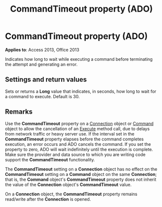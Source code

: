﻿---
title: CommandTimeout property (ADO)
TOCTitle: CommandTimeout property (ADO)
ms:assetid: a0b6209c-9feb-08ae-002a-15d1d20734a8
ms:mtpsurl: https://msdn.microsoft.com/library/JJ249739(v=office.15)
ms:contentKeyID: 48546714
ms.date: 09/18/2015
mtps_version: v=office.15
f1_keywords:
- ado210.chm1231124
f1_categories:
- Office.Version=v15
---

# CommandTimeout property (ADO)


**Applies to**: Access 2013, Office 2013

Indicates how long to wait while executing a command before terminating the attempt and generating an error.

## Settings and return values

Sets or returns a **Long** value that indicates, in seconds, how long to wait for a command to execute. Default is 30.

## Remarks

Use the **CommandTimeout** property on a [Connection](connection-object-ado.md) object or [Command](command-object-ado.md) object to allow the cancellation of an [Execute](https://docs.microsoft.com/office/vba/access/concepts/miscellaneous/execute-method-ado-command) method call, due to delays from network traffic or heavy server use. If the interval set in the **CommandTimeout** property elapses before the command completes execution, an error occurs and ADO cancels the command. If you set the property to zero, ADO will wait indefinitely until the execution is complete. Make sure the provider and data source to which you are writing code support the **CommandTimeout** functionality.

The **CommandTimeout** setting on a **Connection** object has no effect on the **CommandTimeout** setting on a **Command** object on the same **Connection**; that is, the **Command** object's **CommandTimeout** property does not inherit the value of the **Connection** object's **CommandTimeout** value.

On a **Connection** object, the **CommandTimeout** property remains read/write after the **Connection** is opened.

